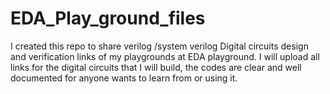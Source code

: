 # EDA_Play_ground_files
I created this repo to share verilog /system verilog Digital circuits design and verification links of my playgrounds at EDA playground.
I will upload all links for the digital circuits that I will build, the codes are clear and well documented for anyone wants to learn from or using it.

